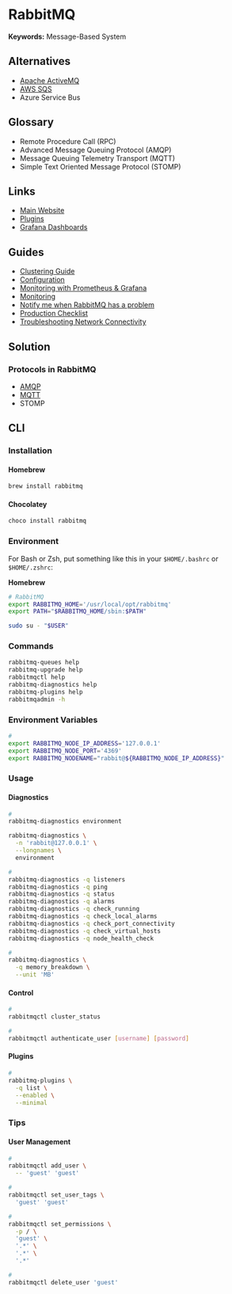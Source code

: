 # RabbitMQ

**Keywords:** Message-Based System

<!--
https://gist.github.com/nicosingh/08be6d6e7605a43fe52d1f201c2b47d8

https://www.youtube.com/watch?v=NWISW6AwpOE

https://github.com/gfronza/rabbitmq-alert

https://linkedin.com/learning/learning-rabbitmq/connect-your-services-with-asynchronous-messaging-2

https://app.pluralsight.com/library/courses/rabbitmq-by-example/table-of-contents
https://app.pluralsight.com/library/courses/masstransit-rabbitmq-scaling-microservices/table-of-contents

https://rabbitmq.com/management-cli.html
https://rabbitmq.com/cli.html
https://rabbitmq.com/installing-plugins.html
https://github.com/search?q=%22kind%3A+RabbitmqCluster%22+%22rabbitmq_peer_discovery_k8s%22&type=Code
https://github.com/bitnami/charts/tree/master/bitnami/rabbitmq
-->

## Alternatives

- [Apache ActiveMQ](/apache/apache-activemq.md)
- [AWS SQS](/aws/aws-sqs.md)
- Azure Service Bus

## Glossary

- Remote Procedure Call (RPC)
- Advanced Message Queuing Protocol (AMQP)
- Message Queuing Telemetry Transport (MQTT)
- Simple Text Oriented Message Protocol (STOMP)

## Links

- [Main Website](https://rabbitmq.com)
- [Plugins](https://rabbitmq.com/plugins.html)
- [Grafana Dashboards](https://grafana.com/orgs/rabbitmq)

## Guides

- [Clustering Guide](https://rabbitmq.com/clustering.html)
- [Configuration](https://rabbitmq.com/configure.html)
- [Monitoring with Prometheus & Grafana](https://rabbitmq.com/prometheus.html)
- [Monitoring](https://rabbitmq.com/monitoring.html)
- [Notify me when RabbitMQ has a problem](https://blog.rabbitmq.com/posts/2021/05/alerting/)
- [Production Checklist](https://rabbitmq.com/production-checklist.html)
- [Troubleshooting Network Connectivity](https://rabbitmq.com/troubleshooting-networking.html)

## Solution

### Protocols in RabbitMQ

- [AMQP](/amqp.md)
- [MQTT](/mqtt.md)
- STOMP

<!-- ### Naming Conventions

- tx - Topic Exchange
- fx - Fanout Exchange
- dx - Direct Exchange -->

<!--
https://eng.revinate.com/2015/12/01/rabbitmq-naming-conventions.html
-->

## CLI

### Installation

#### Homebrew

```sh
brew install rabbitmq
```

#### Chocolatey

```sh
choco install rabbitmq
```

### Environment

For Bash or Zsh, put something like this in your `$HOME/.bashrc` or `$HOME/.zshrc`:

**Homebrew**

```sh
# RabbitMQ
export RABBITMQ_HOME='/usr/local/opt/rabbitmq'
export PATH="$RABBITMQ_HOME/sbin:$PATH"
```

```sh
sudo su - "$USER"
```

### Commands

```sh
rabbitmq-queues help
rabbitmq-upgrade help
rabbitmqctl help
rabbitmq-diagnostics help
rabbitmq-plugins help
rabbitmqadmin -h
```

<!--
rabbitmq-defaults
rabbitmq-env
-->

### Environment Variables

```sh
#
export RABBITMQ_NODE_IP_ADDRESS='127.0.0.1'
export RABBITMQ_NODE_PORT='4369'
export RABBITMQ_NODENAME="rabbit@${RABBITMQ_NODE_IP_ADDRESS}"
```

<!-- ### Kubernetes in Docker (kind)

```sh
kubectl exec -it \
  rabbitmq-server-0 \
  -n my-app \
    -- /bin/bash
``` -->

<!-- #### Port Forward

```sh
#
export KUBECTL_NAMESPACE='my-app'

kubectl port-forward svc/rabbitmq \
  -n "$KUBECTL_NAMESPACE" \
  5672:5672

kubectl port-forward svc/rabbitmq-nodes \
  -n "$KUBECTL_NAMESPACE" \
  4369:4369

kubectl port-forward svc/rabbitmq-nodes \
  -n "$KUBECTL_NAMESPACE" \
  25672:25672
``` -->

### Usage

#### Diagnostics

```sh
#
rabbitmq-diagnostics environment

rabbitmq-diagnostics \
  -n 'rabbit@127.0.0.1' \
  --longnames \
  environment

#
rabbitmq-diagnostics -q listeners
rabbitmq-diagnostics -q ping
rabbitmq-diagnostics -q status
rabbitmq-diagnostics -q alarms
rabbitmq-diagnostics -q check_running
rabbitmq-diagnostics -q check_local_alarms
rabbitmq-diagnostics -q check_port_connectivity
rabbitmq-diagnostics -q check_virtual_hosts
rabbitmq-diagnostics -q node_health_check

#
rabbitmq-diagnostics \
  -q memory_breakdown \
  --unit 'MB'
```

#### Control

```sh
#
rabbitmqctl cluster_status

#
rabbitmqctl authenticate_user [username] [password]
```

#### Plugins

```sh
#
rabbitmq-plugins \
  -q list \
  --enabled \
  --minimal
```

### Tips

#### User Management

```sh
#
rabbitmqctl add_user \
  -- 'guest' 'guest'

#
rabbitmqctl set_user_tags \
  'guest' 'guest'

#
rabbitmqctl set_permissions \
  -p / \
  'guest' \
  '.*' \
  '.*' \
  '.*'

#
rabbitmqctl delete_user 'guest'
```

<!-- #### REST API

```sh
curl \
  -su 'guest:guest' \
  -X GET 'http://127.0.0.1:15672/api/nodes/rabbit@hostname/memory' | \
    jq

curl \
  -su 'guest:guest' \
  -X GET 'http://127.0.0.1:15672/api/nodes/rabbit@hostname/memory' | \
    jq '.memory.total.allocated'
``` -->

<!-- ## Helm

https://charts.bitnami.com/bitnami
https://github.com/bitnami/charts/tree/master/bitnami/rabbitmq -->
